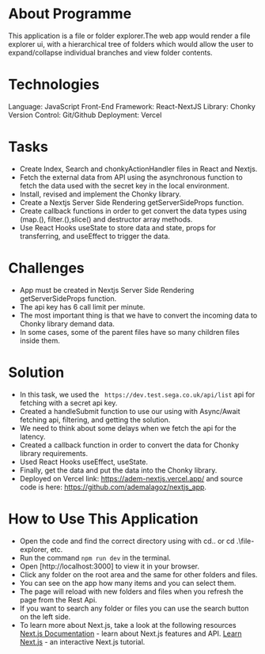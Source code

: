 # **About Programme**

This application is a file or folder explorer.The web app would render a file explorer ui, with a hierarchical tree of folders which would allow the user to expand/collapse individual branches and view folder contents.

# **Technologies**

Language: JavaScript
Front-End Framework: React-NextJS
Library: Chonky
Version Control: Git/Github
Deployment: Vercel

# **Tasks**

- Create Index, Search and chonkyActionHandler files in React and Nextjs.
- Fetch the external data from API using the asynchronous function to fetch the data used with the secret key in the local environment.
- Install, revised and implement the Chonky library.
- Create a Nextjs Server Side Rendering getServerSideProps function.
- Create callback functions in order to get convert the data types using (map.(), filter.(),slice() and destructor array methods.
- Use React Hooks useState to store data and state, props for transferring, and useEffect to trigger the data.

# **Challenges**

- App must be created in Nextjs Server Side Rendering getServerSideProps function.
- The api key has 6 call limit per minute.
- The most important thing is that we have to convert the incoming data to Chonky library demand data.
- In some cases, some of the parent files have so many children files inside them.

# **Solution**

- In this task, we used the ` https://dev.test.sega.co.uk/api/list` api for fetching with a secret api key.
- Created a handleSubmit function to use our using with Async/Await fetching api, filtering, and getting the solution.
- We need to think about some delays when we fetch the api for the latency.
- Created a callback function in order to convert the data for Chonky library requirements.
- Used React Hooks useEffect, useState.
- Finally, get the data and put the data into the Chonky library.
- Deployed on Vercel link: https://adem-nextjs.vercel.app/ and source code is here: https://github.com/ademalagoz/nextjs_app.

# **How to Use This Application**

- Open the code and find the correct directory using with cd.. or cd .\file-explorer\, etc.
- Run the command `npm run dev` in the terminal.
- Open [http://localhost:3000] to view it in your browser.
- Click any folder on the root area and the same for other folders and files.
- You can see on the app how many items and you can select them.
- The page will reload with new folders and files when you refresh the page from the Rest Api.
- If you want to search any folder or files you can use the search button on the left side.
- To learn more about Next.js, take a look at the following resources [Next.js Documentation](https://nextjs.org/docs) - learn about Next.js features and API. [Learn Next.js](https://nextjs.org/learn) - an interactive Next.js tutorial.
